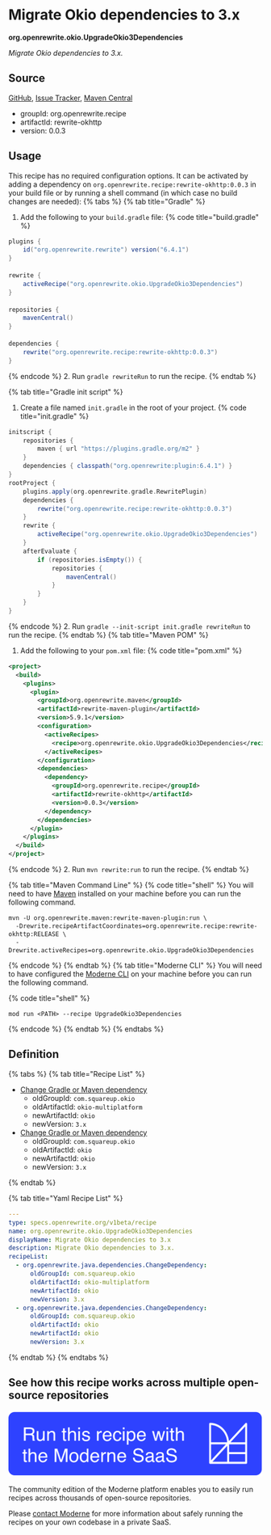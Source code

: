 # Migrate Okio dependencies to 3.x

**org.openrewrite.okio.UpgradeOkio3Dependencies**

_Migrate Okio dependencies to 3.x._

## Source

[GitHub](https://github.com/openrewrite/rewrite-okhttp/blob/main/src/main/resources/META-INF/rewrite/okio-3.yml), [Issue Tracker](https://github.com/openrewrite/rewrite-okhttp/issues), [Maven Central](https://central.sonatype.com/artifact/org.openrewrite.recipe/rewrite-okhttp/0.0.3/jar)

* groupId: org.openrewrite.recipe
* artifactId: rewrite-okhttp
* version: 0.0.3


## Usage

This recipe has no required configuration options. It can be activated by adding a dependency on `org.openrewrite.recipe:rewrite-okhttp:0.0.3` in your build file or by running a shell command (in which case no build changes are needed): 
{% tabs %}
{% tab title="Gradle" %}
1. Add the following to your `build.gradle` file:
{% code title="build.gradle" %}
```groovy
plugins {
    id("org.openrewrite.rewrite") version("6.4.1")
}

rewrite {
    activeRecipe("org.openrewrite.okio.UpgradeOkio3Dependencies")
}

repositories {
    mavenCentral()
}

dependencies {
    rewrite("org.openrewrite.recipe:rewrite-okhttp:0.0.3")
}
```
{% endcode %}
2. Run `gradle rewriteRun` to run the recipe.
{% endtab %}

{% tab title="Gradle init script" %}
1. Create a file named `init.gradle` in the root of your project.
{% code title="init.gradle" %}
```groovy
initscript {
    repositories {
        maven { url "https://plugins.gradle.org/m2" }
    }
    dependencies { classpath("org.openrewrite:plugin:6.4.1") }
}
rootProject {
    plugins.apply(org.openrewrite.gradle.RewritePlugin)
    dependencies {
        rewrite("org.openrewrite.recipe:rewrite-okhttp:0.0.3")
    }
    rewrite {
        activeRecipe("org.openrewrite.okio.UpgradeOkio3Dependencies")
    }
    afterEvaluate {
        if (repositories.isEmpty()) {
            repositories {
                mavenCentral()
            }
        }
    }
}
```
{% endcode %}
2. Run `gradle --init-script init.gradle rewriteRun` to run the recipe.
{% endtab %}
{% tab title="Maven POM" %}
1. Add the following to your `pom.xml` file:
{% code title="pom.xml" %}
```xml
<project>
  <build>
    <plugins>
      <plugin>
        <groupId>org.openrewrite.maven</groupId>
        <artifactId>rewrite-maven-plugin</artifactId>
        <version>5.9.1</version>
        <configuration>
          <activeRecipes>
            <recipe>org.openrewrite.okio.UpgradeOkio3Dependencies</recipe>
          </activeRecipes>
        </configuration>
        <dependencies>
          <dependency>
            <groupId>org.openrewrite.recipe</groupId>
            <artifactId>rewrite-okhttp</artifactId>
            <version>0.0.3</version>
          </dependency>
        </dependencies>
      </plugin>
    </plugins>
  </build>
</project>
```
{% endcode %}
2. Run `mvn rewrite:run` to run the recipe.
{% endtab %}

{% tab title="Maven Command Line" %}
{% code title="shell" %}
You will need to have [Maven](https://maven.apache.org/download.cgi) installed on your machine before you can run the following command.

```shell
mvn -U org.openrewrite.maven:rewrite-maven-plugin:run \
  -Drewrite.recipeArtifactCoordinates=org.openrewrite.recipe:rewrite-okhttp:RELEASE \
  -Drewrite.activeRecipes=org.openrewrite.okio.UpgradeOkio3Dependencies
```
{% endcode %}
{% endtab %}
{% tab title="Moderne CLI" %}
You will need to have configured the [Moderne CLI](https://docs.moderne.io/moderne-cli/cli-intro) on your machine before you can run the following command.

{% code title="shell" %}
```shell
mod run <PATH> --recipe UpgradeOkio3Dependencies
```
{% endcode %}
{% endtab %}
{% endtabs %}

## Definition

{% tabs %}
{% tab title="Recipe List" %}
* [Change Gradle or Maven dependency](../java/dependencies/changedependency.md)
  * oldGroupId: `com.squareup.okio`
  * oldArtifactId: `okio-multiplatform`
  * newArtifactId: `okio`
  * newVersion: `3.x`
* [Change Gradle or Maven dependency](../java/dependencies/changedependency.md)
  * oldGroupId: `com.squareup.okio`
  * oldArtifactId: `okio`
  * newArtifactId: `okio`
  * newVersion: `3.x`

{% endtab %}

{% tab title="Yaml Recipe List" %}
```yaml
---
type: specs.openrewrite.org/v1beta/recipe
name: org.openrewrite.okio.UpgradeOkio3Dependencies
displayName: Migrate Okio dependencies to 3.x
description: Migrate Okio dependencies to 3.x.
recipeList:
  - org.openrewrite.java.dependencies.ChangeDependency:
      oldGroupId: com.squareup.okio
      oldArtifactId: okio-multiplatform
      newArtifactId: okio
      newVersion: 3.x
  - org.openrewrite.java.dependencies.ChangeDependency:
      oldGroupId: com.squareup.okio
      oldArtifactId: okio
      newArtifactId: okio
      newVersion: 3.x

```
{% endtab %}
{% endtabs %}

## See how this recipe works across multiple open-source repositories

[![Moderne Link Image](/.gitbook/assets/ModerneRecipeButton.png)](https://app.moderne.io/recipes/org.openrewrite.okio.UpgradeOkio3Dependencies)

The community edition of the Moderne platform enables you to easily run recipes across thousands of open-source repositories.

Please [contact Moderne](https://moderne.io/product) for more information about safely running the recipes on your own codebase in a private SaaS.
